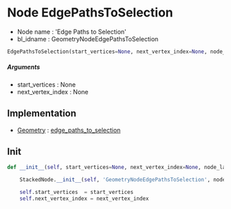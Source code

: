 # Node EdgePathsToSelection

- Node name : 'Edge Paths to Selection'
- bl_idname : GeometryNodeEdgePathsToSelection


``` python
EdgePathsToSelection(start_vertices=None, next_vertex_index=None, node_label=None, node_color=None)
```
##### Arguments

- start_vertices : None
- next_vertex_index : None

## Implementation

- [Geometry](/docs/GeoNodes/Geometry.md) : [edge_paths_to_selection](/docs/GeoNodes/Geometry.md#edge_paths_to_selection)

## Init

``` python
def __init__(self, start_vertices=None, next_vertex_index=None, node_label=None, node_color=None):

    StackedNode.__init__(self, 'GeometryNodeEdgePathsToSelection', node_label=node_label, node_color=node_color)

    self.start_vertices  = start_vertices
    self.next_vertex_index = next_vertex_index
```
